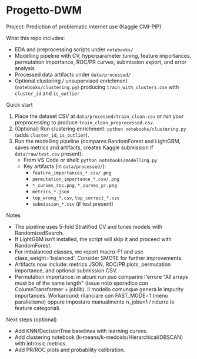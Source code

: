 # Progetto-DWM

Project: Prediction of problematic internet use (Kaggle CMI-PIP)

What this repo includes:
- EDA and preprocessing scripts under `notebooks/`
- Modelling pipeline with CV, hyperparameter tuning, feature importances, permutation importance, ROC/PR curves, submission export, and error analysis
- Processed data artifacts under `data/processed/`
 - Optional clustering / unsupervised enrichment (`notebooks/clustering.py`) producing `train_with_clusters.csv` with `cluster_id` and `is_outlier`

Quick start
1) Place the dataset CSV at `data/processed/train_clean.csv` or run your preprocessing to produce `train_clean_preprocessed.csv`.
2) (Optional) Run clustering enrichment: `python notebooks/clustering.py` (adds `cluster_id`, `is_outlier`).
3) Run the modelling pipeline (compares RandomForest and LightGBM, saves metrics and artifacts, creates Kaggle submission if `data/raw/test.csv` present):
	- From VS Code or shell: `python notebooks/modelling.py`
	- Key artifacts (in `data/processed/`):
	  * `feature_importances_*.csv/.png`
	  * `permutation_importance_*.csv/.png`
	  * `*_curves_roc.png`, `*_curves_pr.png`
	  * `metrics_*.json`
	  * `top_wrong_*.csv`, `top_correct_*.csv`
	  * `submission_*.csv` (if test present)

Notes
- The pipeline uses 5-fold Stratified CV and tunes models with RandomizedSearch.
- If LightGBM isn’t installed, the script will skip it and proceed with RandomForest.
- For imbalanced classes, we report macro-F1 and use class_weight='balanced'. Consider SMOTE for further improvements.
- Artifacts now include: metrics JSON, ROC/PR plots, permutation importance, and optional submission CSV.
- Permutation importance: in alcuni run può comparire l'errore "All arrays must be of the same length" (issue noto sporadico con ColumnTransformer + joblib). Il modello comunque genera le impurity importances. Workaround: rilanciare con FAST_MODE=1 (meno parallelismo) oppure impostare manualmente n_jobs=1 / ridurre le feature categoriali.

Next steps (optional)
- Add KNN/DecisionTree baselines with learning curves.
- Add clustering notebook (k-means/k-medoids/Hierarchical/DBSCAN) with intrinsic metrics.
- Add PR/ROC plots and probability calibration.